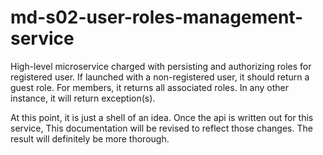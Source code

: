 # md-s02-user-roles-management-service
High-level microservice charged with  persisting and authorizing roles for registered user. If launched with a non-registered user,
it should return a guest role. For members, it returns all associated roles. In any other instance, it will return exception(s).

At this point, it is just a shell of an idea. Once the api is written out for this service, This documentation will be revised to reflect 
those changes. The result will definitely be more thorough.
